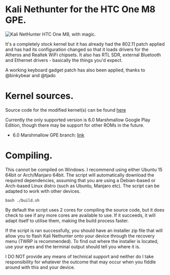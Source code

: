 # Kali Nethunter for the HTC One M8 GPE.
![Kali NetHunter](https://raw.githubusercontent.com/offensive-security/kali-nethunter/master/images/nethunter-git-logo.png)
HTC One M8, with magic.

It's a completely stock kernel but it has already had the 802.11 patch applied and has had its configuration changed so that it loads drivers for the Atheros and Realtek WiFi chipsets. It also has RTL SDR, external Bluetooth and Ethernet drivers - basically the things you'd expect.

A working keyboard gadget patch has also been applied, thanks to @binkybear and @tjado

# Kernel sources.

Source code for the modified kernel(s) can be found [here](https://github.com/lavanoid/android_kernel_htc_m8gpe)

Currently the only supported version is 6.0 Marshmallow Google Play Edition, though there may be support for other ROMs in the future.

* 6.0 Marshmallow GPE branch: [link](https://github.com/lavanoid/android_kernel_htc_m8gpe/tree/android-6.0)

# Compiling.

This cannot be compiled on Windows. I recommend using either Ubuntu 15 64bit or Arch/Manjaro 64bit. The script will automatically download the required dependencies, assuming that you are using a Debian-based or Arch-based Linux distro (such as Ubuntu, Manjaro etc). The script can be adapted to work with other devices.

    bash ./build.sh

By default the script uses 2 cores for compiling the source code, but it does check to see if any more cores are available to use. If it succeeds, it will adapt itself to utilise them, making the build process faster.

If the script is ran successfully, you should have an installer zip file that will allow you to flash Kali Nethunter onto your device through the recovery menu (TWRP is recommended). To find out where the installer is located, use your eyes and the terminal output should tell you where it is.

 I DO NOT provide any means of technical support and neither do I take responsibility for whatever the outcome that may occur when you fiddle around with this and your device.
